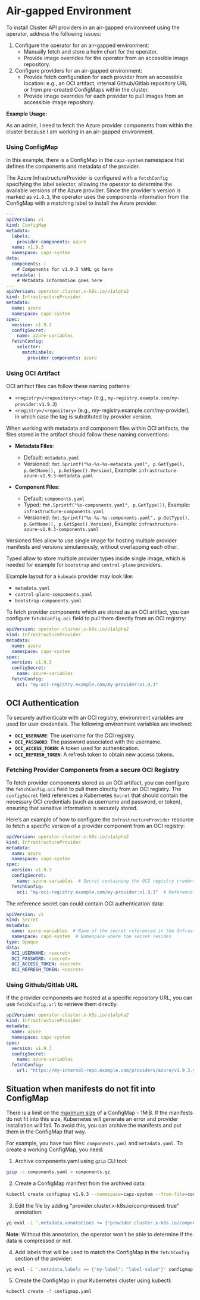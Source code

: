 # Air-gapped Environment

To install Cluster API providers in an air-gapped environment using the operator, address the following issues:

1. Configure the operator for an air-gapped environment:
   - Manually fetch and store a helm chart for the operator.
   - Provide image overrides for the operator from an accessible image repository.
2. Configure providers for an air-gapped environment:
   - Provide fetch configuration for each provider from an accessible location: e.g., an OCI artifact, internal Github/Gitlab repository URL or from pre-created ConfigMaps within the cluster.
   - Provide image overrides for each provider to pull images from an accessible image repository.

**Example Usage:**

As an admin, I need to fetch the Azure provider components from within the cluster because I am working in an air-gapped environment.

### Using ConfigMap

In this example, there is a ConfigMap in the `capz-system` namespace that defines the components and metadata of the provider.

The Azure InfrastructureProvider is configured with a `fetchConfig` specifying the label selector, allowing the operator to determine the available versions of the Azure provider. Since the provider's version is marked as `v1.9.3`, the operator uses the components information from the ConfigMap with a matching label to install the Azure provider.

```yaml
---
apiVersion: v1
kind: ConfigMap
metadata:
  labels:
    provider-components: azure
  name: v1.9.3
  namespace: capz-system
data:
  components: |
    # Components for v1.9.3 YAML go here
  metadata: |
    # Metadata information goes here
---
apiVersion: operator.cluster.x-k8s.io/v1alpha2
kind: InfrastructureProvider
metadata:
  name: azure
  namespace: capz-system
spec:
  version: v1.9.3
  configSecret:
    name: azure-variables
  fetchConfig:
    selector:
      matchLabels:
        provider-components: azure
```

### Using OCI Artifact

OCI artifact files can follow these naming patterns:

- `<registry>/<repository>:<tag>` (e.g., `my-registry.example.com/my-provider:v1.9.3`)
- `<registry>/<repository>` (e.g., my-registry.example.com/my-provider), in which case the tag is substituted by provider version.

When working with metadata and component files within OCI artifacts, the files stored in the artifact should follow these naming conventions:

- **Metadata Files**:
  - Default: `metadata.yaml`
  - Versioned: `fmt.Sprintf("%s-%s-%s-metadata.yaml", p.GetType(), p.GetName(), p.GetSpec().Version)`, Example: `infrastructure-azure-v1.9.3-metadata.yaml`

- **Component Files**:
  - Default: `components.yaml`
  - Typed: `fmt.Sprintf("%s-components.yaml", p.GetType())`, Example: `infrastructure-components.yaml`
  - Versioned: `fmt.Sprintf("%s-%s-%s-components.yaml", p.GetType(), p.GetName(), p.GetSpec().Version)`, Example: `infrastructure-azure-v1.9.3-components.yaml`

Versioned files allow to use single image for hosting multiple provider manifests and versions simulaniously, without overlapping each other.

Typed allow to store multiple provider types inside single image, which is needed for example for `bootstrap` and `control-plane` providers.

Example layout for a `kubeadm` provider may look like:
- `metadata.yaml`
- `control-plane-components.yaml`
- `bootstrap-components.yaml`

To fetch provider components which are stored as an OCI artifact, you can configure `fetchConfig.oci` field to pull them directly from an OCI registry:

```yaml
apiVersion: operator.cluster.x-k8s.io/v1alpha2
kind: InfrastructureProvider
metadata:
  name: azure
  namespace: capz-system
spec:
  version: v1.9.3
  configSecret:
    name: azure-variables
  fetchConfig:
    oci: "my-oci-registry.example.com/my-provider:v1.9.3"
```

## OCI Authentication

To securely authenticate with an OCI registry, environment variables are used for user credentials. The following environment variables are involved:

- **`OCI_USERNAME`**: The username for the OCI registry.
- **`OCI_PASSWORD`**: The password associated with the username.
- **`OCI_ACCESS_TOKEN`**: A token used for authentication.
- **`OCI_REFRESH_TOKEN`**: A refresh token to obtain new access tokens.

### Fetching Provider Components from a secure OCI Registry

To fetch provider components stored as an OCI artifact, you can configure the `fetchConfig.oci` field to pull them directly from an OCI registry. The `configSecret` field references a Kubernetes `Secret` that should contain the necessary OCI credentials (such as username and password, or token), ensuring that sensitive information is securely stored.

Here’s an example of how to configure the `InfrastructureProvider` resource to fetch a specific version of a provider component from an OCI registry:

```yaml
apiVersion: operator.cluster.x-k8s.io/v1alpha2
kind: InfrastructureProvider
metadata:
  name: azure
  namespace: capz-system
spec:
  version: v1.9.3
  configSecret:
    name: azure-variables  # Secret containing the OCI registry credentials
  fetchConfig:
    oci: "my-oci-registry.example.com/my-provider:v1.9.3"  # Reference to the OCI artifact (provider)
```

The reference secret can could contain OCI authentication data:

```yaml
apiVersion: v1
kind: Secret
metadata:
  name: azure-variables  # Name of the secret referenced in the InfrastructureProvider
  namespace: capz-system  # Namespace where the secret resides
type: Opaque
data:
  OCI_USERNAME: <secret>
  OCI_PASSWORD: <secret>
  OCI_ACCESS_TOKEN: <secret>
  OCI_REFRESH_TOKEN: <secret>
```

### Using Github/Gitlab URL

If the provider components are hosted at a specific repository URL, you can use `fetchConfig.url` to retrieve them directly.

```yaml
apiVersion: operator.cluster.x-k8s.io/v1alpha2
kind: InfrastructureProvider
metadata:
  name: azure
  namespace: capz-system
spec:
  version: v1.9.3
  configSecret:
    name: azure-variables
  fetchConfig:
    url: "https://my-internal-repo.example.com/providers/azure/v1.9.3.yaml"
```

## Situation when manifests do not fit into ConfigMap

There is a limit on the [maximum size](https://kubernetes.io/docs/concepts/configuration/configmap/#motivation) of a ConfigMap - 1MiB. If the manifests do not fit into this size, Kubernetes will generate an error and provider installation will fail. To avoid this, you can archive the manifests and put them in the ConfigMap that way.

For example, you have two files: `components.yaml` and `metadata.yaml`. To create a working ConfigMap, you need:

1. Archive components.yaml using `gzip` CLI tool:

```sh
gzip -c components.yaml > components.gz
```

2. Create a ConfigMap manifest from the archived data:

```sh
kubectl create configmap v1.9.3 --namespace=capz-system --from-file=components=components.gz --from-file=metadata=metadata.yaml --dry-run=client -o yaml > configmap.yaml
```

3. Edit the file by adding "provider.cluster.x-k8s.io/compressed: true" annotation:

```sh
yq eval -i '.metadata.annotations += {"provider.cluster.x-k8s.io/compressed": "true"}' configmap.yaml
```

**Note**: Without this annotation, the operator won't be able to determine if the data is compressed or not.

4. Add labels that will be used to match the ConfigMap in the `fetchConfig` section of the provider:

```sh
yq eval -i '.metadata.labels += {"my-label": "label-value"}' configmap.yaml
```

5. Create the ConfigMap in your Kubernetes cluster using kubectl:

```sh
kubectl create -f configmap.yaml
```
